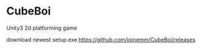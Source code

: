 # CubeBoi
 Unity3 2d platforming game

download newest setup.exe https://github.com/joinemm/CubeBoi/releases
